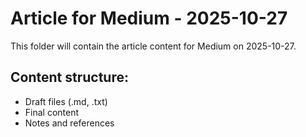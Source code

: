 # Article for Medium - 2025-10-27

This folder will contain the article content for Medium on 2025-10-27.

## Content structure:
- Draft files (.md, .txt)
- Final content
- Notes and references
